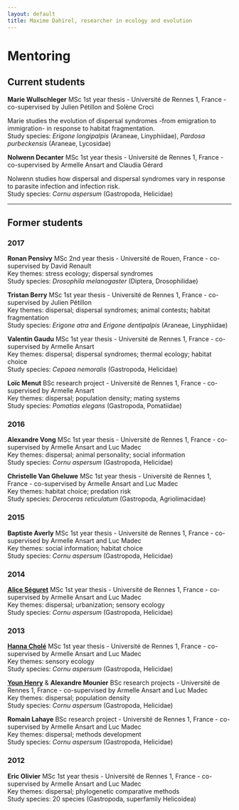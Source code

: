 ```yaml
---
layout: default
title: Maxime Dahirel, researcher in ecology and evolution
---
```

# Mentoring

## Current students

**Marie Wullschleger**
  MSc 1st year thesis - Université de Rennes 1, France - co-supervised by Julien Pétillon and Solène Croci
 
  Marie studies the evolution of dispersal syndromes -from emigration to immigration- in response to habitat fragmentation.<br>
  Study species: *Erigone longipalpis* (Araneae, Linyphiidae), *Pardosa purbeckensis* (Araneae, Lycosidae)
  

**Nolwenn Decanter**
  MSc 1st year thesis - Université de Rennes 1, France - co-supervised by Armelle Ansart and Claudia Gérard
    
  Nolwenn studies how dispersal and dispersal syndromes vary in response to parasite infection and infection risk.<br>
  Study species: *Cornu aspersum* (Gastropoda, Helicidae)

___
  
## Former students


### 2017


**Ronan Pensivy**
  MSc 2nd year thesis - Université de Rouen, France - co-supervised by David Renault<br>
  Key themes: stress ecology; dispersal syndromes<br>
  Study species: *Drosophila melanogaster* (Diptera, Drosophilidae)
  
**Tristan Berry**
  MSc 1st year thesis - Université de Rennes 1, France - co-supervised by Julien Pétillon<br>
  Key themes: dispersal; dispersal syndromes; animal contests; habitat fragmentation<br>
  Study species: *Erigone atra* and *Erigone dentipalpis* (Araneae, Linyphiidae)
  
**Valentin Gaudu**
  MSc 1st year thesis - Université de Rennes 1, France - co-supervised by Armelle Ansart<br>
  Key themes: dispersal; dispersal syndromes; thermal ecology; habitat choice<br>
  Study species: *Cepaea nemoralis* (Gastropoda, Helicidae)
 
**Loïc Menut**
  BSc research project - Université de Rennes 1, France - co-supervised by Armelle Ansart<br>
  Key themes: dispersal; population density; mating systems<br>
  Study species: *Pomatias elegans* (Gastropoda, Pomatiidae)
 

### 2016


**Alexandre Vong**
  MSc 1st year thesis - Université de Rennes 1, France - co-supervised by Armelle Ansart and Luc Madec<br>
  Key themes: dispersal; animal personality; social information<br>
  Study species: *Cornu aspersum* (Gastropoda, Helicidae)

**Christelle Van Gheluwe**
  MSc 1st year thesis - Université de Rennes 1, France - co-supervised by Armelle Ansart and Luc Madec<br>
  Key themes: habitat choice; predation risk<br>
  Study species: *Deroceras reticulatum* (Gastropoda, Agriolimacidae)


### 2015


**Baptiste Averly**
  MSc 1st year thesis - Université de Rennes 1, France - co-supervised by Armelle Ansart and Luc Madec<br>
  Key themes: social information; habitat choice<br>
  Study species: *Cornu aspersum* (Gastropoda, Helicidae)
  

### 2014


**[Alice Séguret](https://scholar.google.fr/citations?user=U_HV5vsAAAAJ&hl=en)**
  MSc 1st year thesis - Université de Rennes 1, France - co-supervised by Armelle Ansart and Luc Madec<br>
  Key themes: dispersal; urbanization; sensory ecology<br>
  Study species: *Cornu aspersum* (Gastropoda, Helicidae)


### 2013


**[Hanna Cholé](https://www.researchgate.net/profile/Hanna_Chole)**
  MSc 1st year thesis - Université de Rennes 1, France - co-supervised by Armelle Ansart and Luc Madec<br>
  Key themes: sensory ecology<br>
  Study species: *Cornu aspersum* (Gastropoda, Helicidae)

**[Youn Henry](https://scholar.google.fr/citations?user=1rPv6m4AAAAJ&hl=en)** & **Alexandre Mounier**
  BSc research projects - Université de Rennes 1, France -   co-supervised by Armelle Ansart and Luc Madec<br>
  Key themes: dispersal; population density<br>
  Study species: *Cornu aspersum* (Gastropoda, Helicidae)
 
**Romain Lahaye**
  BSc research project - Université de Rennes 1, France - co-supervised by Armelle Ansart and Luc Madec<br>
  Key themes: dispersal; methods development<br>
  Study species: *Cornu aspersum* (Gastropoda, Helicidae)
 
 
### 2012


**Eric Olivier**
  MSc 1st year thesis - Université de Rennes 1, France - co-supervised by Armelle Ansart and Luc Madec<br>
  Key themes: dispersal; phylogenetic comparative methods<br>
  Study species: 20 species (Gastropoda, superfamily Helicoidea)

